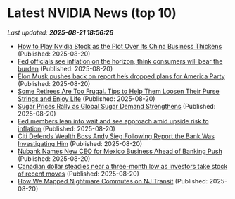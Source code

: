 # Latest NVIDIA News (top 10)
_Last updated: **2025-08-21 18:56:26**_

- [How to Play Nvidia Stock as the Plot Over Its China Business Thickens](https://biztoc.com/x/c1d894d4baac4f66) (Published: 2025-08-20)
- [Fed officials see inflation on the horizon, think consumers will bear the burden](https://biztoc.com/x/8500e95b9fcff24a) (Published: 2025-08-20)
- [Elon Musk pushes back on report he’s dropped plans for America Party](https://biztoc.com/x/d087d3c2ce9ebfe8) (Published: 2025-08-20)
- [Some Retirees Are Too Frugal. Tips to Help Them Loosen Their Purse Strings and Enjoy Life](https://biztoc.com/x/d78c84fdaabdb530) (Published: 2025-08-20)
- [Sugar Prices Rally as Global Sugar Demand Strengthens](https://biztoc.com/x/bf15cf63964ad839) (Published: 2025-08-20)
- [Fed members lean into wait and see approach amid upside risk to inflation](https://biztoc.com/x/e73b1d7e0eccc071) (Published: 2025-08-20)
- [Citi Defends Wealth Boss Andy Sieg Following Report the Bank Was Investigating Him](https://biztoc.com/x/f49f245fbe2bb0c2) (Published: 2025-08-20)
- [Nubank Names New CEO for Mexico Business Ahead of Banking Push](https://biztoc.com/x/154b48bc4cc4840e) (Published: 2025-08-20)
- [Canadian dollar steadies near a three-month low as investors take stock of recent moves](https://biztoc.com/x/f5743f3b972d0284) (Published: 2025-08-20)
- [How We Mapped Nightmare Commutes on NJ Transit](https://biztoc.com/x/fb42324b06e8a9e5) (Published: 2025-08-20)
